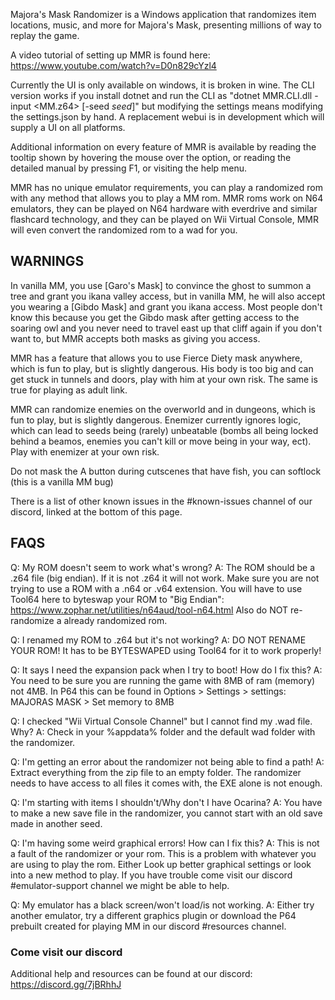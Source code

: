 Majora's Mask Randomizer is a Windows application that randomizes item locations, music, and more for Majora's Mask, presenting millions of way to replay the game.


A video tutorial of setting up MMR is found here: https://www.youtube.com/watch?v=D0n829cYzl4

Currently the UI is only available on windows, it is broken in wine. The CLI version works if you install dotnet and run the CLI as "dotnet MMR.CLI.dll -input <MM.z64> [-seed *seed*]" but modifying the settings means modifying the settings.json by hand. A replacement webui is in development which will supply a UI on all platforms.

Additional information on every feature of MMR is available by reading the tooltip shown by hovering the mouse over the option, or reading the detailed manual by pressing F1, or visiting the help menu.

MMR has no unique emulator requirements, you can play a randomized rom with any method that allows you to play a MM rom. MMR roms work on N64 emulators, they can be played on N64 hardware with everdrive and similar flashcard technology, and they can be played on Wii Virtual Console, MMR will even convert the randomized rom to a wad for you.

## WARNINGS

In vanilla MM, you use [Garo's Mask] to convince the ghost to summon a tree and grant you ikana valley access, but in vanilla MM, he will also accept you wearing a [Gibdo Mask] and grant you ikana access. Most people don't know this because you get the Gibdo mask after getting access to the soaring owl and you never need to travel east up that cliff again if you don't want to, but MMR accepts both masks as giving you access.

MMR has a feature that allows you to use Fierce Diety mask anywhere, which is fun to play, but is slightly dangerous. His body is too big and can get stuck in tunnels and doors, play with him at your own risk. The same is true for playing as adult link.

MMR can randomize enemies on the overworld and in dungeons, which is fun to play, but is slightly dangerous. Enemizer currently ignores logic, which can lead to seeds being (rarely) unbeatable (bombs all being locked behind a beamos, enemies you can't kill or move being in your way, ect). Play with enemizer at your own risk.

Do not mask the A button during cutscenes that have fish, you can softlock (this is a vanilla MM bug)

There is a list of other known issues in the #known-issues channel of our discord, linked at the bottom of this page.

## FAQS 

Q: My ROM doesn't seem to work what's wrong?
A: The ROM should be a .z64 file (big endian). If it is not .z64 it will not work. Make sure you are not trying to use a ROM with a .n64 or .v64 extension. You will have to use Tool64 here to byteswap your ROM to "Big Endian": https://www.zophar.net/utilities/n64aud/tool-n64.html Also do NOT re-randomize a already randomized rom.

Q: I renamed my ROM to .z64 but it's not working?
A: DO NOT RENAME YOUR ROM! It has to be BYTESWAPED using Tool64 for it to work properly!

Q: It says I need the expansion pack when I try to boot! How do I fix this?
A: You need to be sure you are running the game with 8MB of ram (memory) not 4MB.
In P64 this can be found in Options > Settings > settings: MAJORAS MASK > Set memory to 8MB

Q: I checked "Wii Virtual Console Channel" but I cannot find my .wad file. Why?
A: Check in your %appdata% folder and the default wad folder with the randomizer.

Q: I'm getting an error about the randomizer not being able to find a path!
A: Extract everything from the zip file to an empty folder. The randomizer needs to have access to all files it comes with, the EXE alone is not enough.

Q: I'm starting with items I shouldn't/Why don't I have Ocarina?
A: You have to make a new save file in the randomizer, you cannot start with an old save made in another seed.

Q: I'm having some weird graphical errors! How can I fix this?
A: This is not a fault of the randomizer or your rom. This is a problem with whatever you are using to play the rom. Either Look up better graphical settings or look into a new method to play. If you have trouble come visit our discord #emulator-support channel we might be able to help.

Q: My emulator has a black screen/won't load/is not working.
A: Either try another emulator, try a different graphics plugin or download the P64 prebuilt created for playing MM in our discord #resources channel.

### Come visit our discord
Additional help and resources can be found at our discord: https://discord.gg/7jBRhhJ
